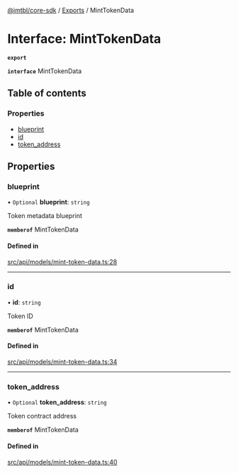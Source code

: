 [@imtbl/core-sdk](../README.md) / [Exports](../modules.md) / MintTokenData

# Interface: MintTokenData

**`export`** 

**`interface`** MintTokenData

## Table of contents

### Properties

- [blueprint](MintTokenData.md#blueprint)
- [id](MintTokenData.md#id)
- [token\_address](MintTokenData.md#token_address)

## Properties

### blueprint

• `Optional` **blueprint**: `string`

Token metadata blueprint

**`memberof`** MintTokenData

#### Defined in

[src/api/models/mint-token-data.ts:28](https://github.com/immutable/imx-core-sdk/blob/7204457/src/api/models/mint-token-data.ts#L28)

___

### id

• **id**: `string`

Token ID

**`memberof`** MintTokenData

#### Defined in

[src/api/models/mint-token-data.ts:34](https://github.com/immutable/imx-core-sdk/blob/7204457/src/api/models/mint-token-data.ts#L34)

___

### token\_address

• `Optional` **token\_address**: `string`

Token contract address

**`memberof`** MintTokenData

#### Defined in

[src/api/models/mint-token-data.ts:40](https://github.com/immutable/imx-core-sdk/blob/7204457/src/api/models/mint-token-data.ts#L40)
